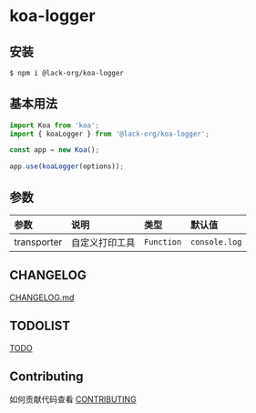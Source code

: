 # koa-logger

## 安装

```bash
$ npm i @lack-org/koa-logger
```

## 基本用法

```js
import Koa from 'koa';
import { koaLogger } from '@lack-org/koa-logger';

const app = new Koa();

app.use(koaLogger(options));
```

## 参数

| 参数        | 说明           | 类型       | 默认值        |
| :---------- | :------------- | :--------- | :------------ |
| transporter | 自定义打印工具 | `Function` | `console.log` |

## CHANGELOG

[CHANGELOG.md](https://github.com/LackZero/koa-logger/blob/main/CHANGELOG.md)

## TODOLIST

[TODO](https://github.com/LackZero/koa-logger/projects/1)

## Contributing

如何贡献代码查看 [CONTRIBUTING](https://github.com/LackZero/koa-logger/blob/main/CONTRIBUTING.md)
